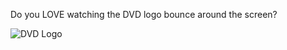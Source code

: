 Do you LOVE watching the DVD logo bounce around the screen?

![DVD Logo](https://repository-images.githubusercontent.com/344610266/246c3a80-7cf0-11eb-92d0-fe1d20e11982)
